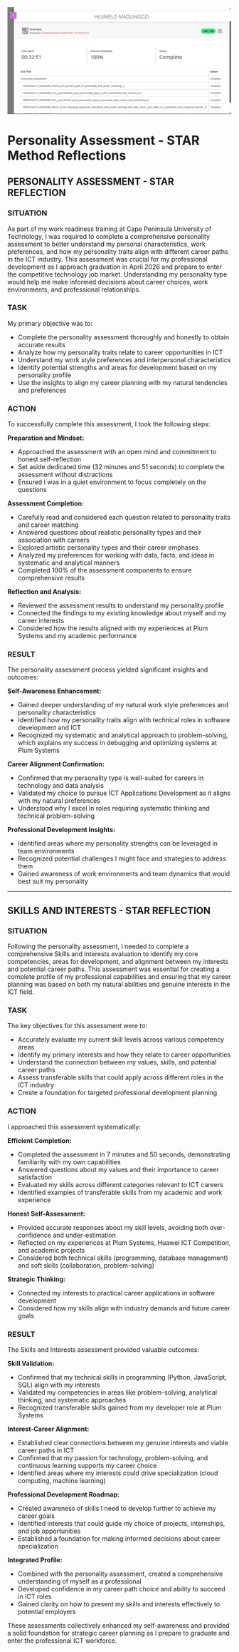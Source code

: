 ![image alt](https://github.com/DfaltAcc/DfaltAcc/blob/04cea6bf8533c069ce7264383732bbee016b0d87/Screenshot%20(193).png)
# Personality Assessment - STAR Method Reflections

## **PERSONALITY ASSESSMENT - STAR REFLECTION**

### **SITUATION**
As part of my work readiness training at Cape Peninsula University of Technology, I was required to complete a comprehensive personality assessment to better understand my personal characteristics, work preferences, and how my personality traits align with different career paths in the ICT industry. This assessment was crucial for my professional development as I approach graduation in April 2026 and prepare to enter the competitive technology job market. Understanding my personality type would help me make informed decisions about career choices, work environments, and professional relationships.

### **TASK**
My primary objective was to:
- Complete the personality assessment thoroughly and honestly to obtain accurate results
- Analyze how my personality traits relate to career opportunities in ICT
- Understand my work style preferences and interpersonal characteristics
- Identify potential strengths and areas for development based on my personality profile
- Use the insights to align my career planning with my natural tendencies and preferences

### **ACTION**
To successfully complete this assessment, I took the following steps:

**Preparation and Mindset:**
- Approached the assessment with an open mind and commitment to honest self-reflection
- Set aside dedicated time (32 minutes and 51 seconds) to complete the assessment without distractions
- Ensured I was in a quiet environment to focus completely on the questions

**Assessment Completion:**
- Carefully read and considered each question related to personality traits and career matching
- Answered questions about realistic personality types and their association with careers
- Explored artistic personality types and their career emphases
- Analyzed my preferences for working with data, facts, and ideas in systematic and analytical manners
- Completed 100% of the assessment components to ensure comprehensive results

**Reflection and Analysis:**
- Reviewed the assessment results to understand my personality profile
- Connected the findings to my existing knowledge about myself and my career interests
- Considered how the results aligned with my experiences at Plum Systems and my academic performance

### **RESULT**
The personality assessment process yielded significant insights and outcomes:

**Self-Awareness Enhancement:**
- Gained deeper understanding of my natural work style preferences and personality characteristics
- Identified how my personality traits align with technical roles in software development and ICT
- Recognized my systematic and analytical approach to problem-solving, which explains my success in debugging and optimizing systems at Plum Systems

**Career Alignment Confirmation:**
- Confirmed that my personality type is well-suited for careers in technology and data analysis
- Validated my choice to pursue ICT Applications Development as it aligns with my natural preferences
- Understood why I excel in roles requiring systematic thinking and technical problem-solving

**Professional Development Insights:**
- Identified areas where my personality strengths can be leveraged in team environments
- Recognized potential challenges I might face and strategies to address them
- Gained awareness of work environments and team dynamics that would best suit my personality

---

## **SKILLS AND INTERESTS - STAR REFLECTION**

### **SITUATION**
Following the personality assessment, I needed to complete a comprehensive Skills and Interests evaluation to identify my core competencies, areas for development, and alignment between my interests and potential career paths. This assessment was essential for creating a complete profile of my professional capabilities and ensuring that my career planning was based on both my natural abilities and genuine interests in the ICT field.

### **TASK**
The key objectives for this assessment were to:
- Accurately evaluate my current skill levels across various competency areas
- Identify my primary interests and how they relate to career opportunities
- Understand the connection between my values, skills, and potential career paths
- Assess transferable skills that could apply across different roles in the ICT industry
- Create a foundation for targeted professional development planning

### **ACTION**
I approached this assessment systematically:

**Efficient Completion:**
- Completed the assessment in 7 minutes and 50 seconds, demonstrating familiarity with my own capabilities
- Answered questions about my values and their importance to career satisfaction
- Evaluated my skills across different categories relevant to ICT careers
- Identified examples of transferable skills from my academic and work experience

**Honest Self-Assessment:**
- Provided accurate responses about my skill levels, avoiding both over-confidence and under-estimation
- Reflected on my experiences at Plum Systems, Huawei ICT Competition, and academic projects
- Considered both technical skills (programming, database management) and soft skills (collaboration, problem-solving)

**Strategic Thinking:**
- Connected my interests to practical career applications in software development
- Considered how my skills align with industry demands and future career goals

### **RESULT**
The Skills and Interests assessment provided valuable outcomes:

**Skill Validation:**
- Confirmed that my technical skills in programming (Python, JavaScript, SQL) align with my interests
- Validated my competencies in areas like problem-solving, analytical thinking, and systematic approaches
- Recognized transferable skills gained from my developer role at Plum Systems

**Interest-Career Alignment:**
- Established clear connections between my genuine interests and viable career paths in ICT
- Confirmed that my passion for technology, problem-solving, and continuous learning supports my career choice
- Identified areas where my interests could drive specialization (cloud computing, machine learning)

**Professional Development Roadmap:**
- Created awareness of skills I need to develop further to achieve my career goals
- Identified interests that could guide my choice of projects, internships, and job opportunities
- Established a foundation for making informed decisions about career specialization

**Integrated Profile:**
- Combined with the personality assessment, created a comprehensive understanding of myself as a professional
- Developed confidence in my career path choice and ability to succeed in ICT roles
- Gained clarity on how to present my skills and interests effectively to potential employers

These assessments collectively enhanced my self-awareness and provided a solid foundation for strategic career planning as I prepare to graduate and enter the professional ICT workforce.
